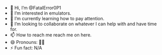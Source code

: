 - 👋 Hi, I’m @FatalError0P1
- 👀 I’m interested in emulators.
- 🌱 I’m currently learning how to pay attention.
- 💞️ I’m looking to collaborate on whatever I can help with and have time for.
- 📫 How to reach me reach me on here.
- 😄 Pronouns: 🤦‍♂️
- ⚡ Fun fact: N/A

<!---
FatalError0P1/FatalError0P1 is a ✨ special ✨ repository because its `README.md` (this file) appears on your GitHub profile.
You can click the Preview link to take a look at your changes.
--->
